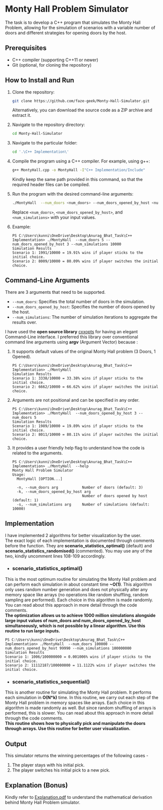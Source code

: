 # Monty Hall Problem Simulator

The task is to develop a C++ program that simulates the Monty Hall Problem, allowing for the simulation of scenarios with a variable number of doors and different strategies for opening doors by the host.

## Prerequisites
- C++ compiler (supporting C++11 or newer)
- Git (optional, for cloning the repository)

## How to Install and Run

1. Clone the repository:

    ```bash
    git clone https://github.com/faze-geek/Monty-Hall-Simulator.git
    ```

    Alternatively, you can download the source code as a ZIP archive and extract it.

2. Navigate to the repository directory:

    ```bash
    cd Monty-Hall-Simulator
    ```

3. Navigate to the particular folder:

    ```bash
    cd '.\C++ Implementation\'   
    ```

4. Compile the program using a C++ compiler. For example, using g++:

    ```bash
    g++ MontyHall.cpp -o MontyHall -I"C++ Implementation/Include"
    ```
    Kindly keep the same path provided in this command, so that the required header files can be compiled. 
    
5. Run the program with the desired command-line arguments:

    ```bash
    ./MontyHall  --num_doors <num_doors> --num_doors_opened_by_host <num_doors_opened_by_host> --num_simulations <num_simulations>
    ```

    Replace `<num_doors>`, `<num_doors_opened_by_host>`, and `<num_simulations>` with your input values.
6. Example:
   
   ```
   PS C:\Users\kunni\OneDrive\Desktop\Anurag_Bhat_Task\C++ Implementation> ./MontyHall  --num_doors 5 --num_doors_opened_by_host 3 --num_simulations 10000
   Simulation Results
   Scenario 1: 1991/10000 = 19.91% wins if player sticks to the initial choice.
   Scenario 2: 8009/10000 = 80.09% wins if player switches the initial choice.
   ```

## Command-Line Arguments
There are 3 arguments that need to be supported.
- `--num_doors`: Specifies the total number of doors in the simulation.
- `--num_doors_opened_by_host`: Specifies the number of doors opened by the host.
- `--num_simulations`: The number of simulation iterations to aggregate the results over.

I have used the **open source library** [cxxopts](https://github.com/jarro2783/cxxopts) for having an elegant Command-Line interface. 
I preferred this library over conventional command line arguments using **argv** (Argument Vector) because :
1. It supports default values of the original Monty Hall problem (3 Doors, 1 Opened).
   
   ```
   PS C:\Users\kunni\OneDrive\Desktop\Anurag_Bhat_Task\C++ Implementation> ./MontyHall
   Simulation Results
   Scenario 1: 3338/10000 = 33.38% wins if player sticks to the initial choice.
   Scenario 2: 6662/10000 = 66.62% wins if player switches the initial choice.
   ```
2. Arguments are not positional and can be specified in any order.

   ```
   PS C:\Users\kunni\OneDrive\Desktop\Anurag_Bhat_Task\C++ Implementation> ./MontyHall  --num_doors_opened_by_host 3 --num_doors 5
   Simulation Results
   Scenario 1: 1989/10000 = 19.89% wins if player sticks to the initial choice.
   Scenario 2: 8011/10000 = 80.11% wins if player switches the initial choice.
   ```
3. It provides a user friendly help flag to understand how the code is related to the arguments.

    ```
    PS C:\Users\kunni\OneDrive\Desktop\Anurag_Bhat_Task\C++ Implementation> ./MontyHall  --help
    Monty Hall Problem Simulator
    Usage:
      MontyHall [OPTION...]
    
      -n, --num_doors arg           Number of doors (default: 3)
      -k, --num_doors_opened_by_host arg
                                    Number of doors opened by host (default: 1)
      -s, --num_simulations arg     Number of simulations (default: 10000)
    ```

## Implementation

I have implemented 2 algorithms for better visualization by the user. \
The exact logic of each implementation is documented through comments before the function.
They are **scenario_statistics_optimal()** (default) and **scenario_statistics_randomised()** (commented). You may use any of the two, kindly uncomment lines 108-109 accordingly.

- ### scenario_statistics_optimal()
This is the most optimum routine for simulating the Monty Hall problem and can perform each simulation in about constant time **~O(1)**. This algorithm only uses random number generation and does not physically alter any memory space like arrays (no operations like random shuffling, random sampling are performed). Each choice in this algorithm is made randomly. You can read about this approach in more detail through the code comments.\
**The optimization allows us to achieve 1000 million simulations alongside large input values of num_doors and num_doors_opened_by_host simultaneously, which is not possible by a linear algorithm. Use this routine to run large inputs.**
```
PS C:\Users\kunni\OneDrive\Desktop\Anurag_Bhat_Task\C++ Implementation> ./MontyHall  --num_doors 100000 --num_doors_opened_by_host 99990 --num_simulations 100000000
Simulation Results
Scenario 1: 1006/100000000 = 0.001006% wins if player sticks to the initial choice.
Scenario 2: 11112187/100000000 = 11.1122% wins if player switches the initial choice.
```

- ### scenario_statistics_sequential()
This is another routine for simulating the Monty Hall problem. It performs each simulation in **O(N*k)** time. In this routine, we carry out each step of the Monty Hall problem in memory spaces like arrays. Each choice in this algorithm is made randomly as well. But since random shuffling of arrays is performed, this is slower. You can read about this approach in more detail through the code comments.\
**This routine shows how to physically pick and manipulate the doors through arrays. Use this routine for better user visualization.**

## Output

This simulator returns the winning percentages of the following cases -
1. The player stays with his initial pick.
2. The player switches his initial pick to a new pick.

## Explanation (Bonus)

Kindly refer to [Explanation.pdf](https://github.com/faze-geek/Monty-Hall-Simulator/blob/main/Explanation.pdf) to understand the mathematical derivation behind Monty Hall Problem simulator.
